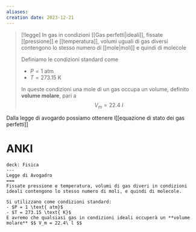 ```yaml
---
aliases: 
creation date: 2023-12-21
---
```


> [!legge]
> In gas in condizioni [[Gas perfetti|ideali]], fissate [[pressione]] e [[temperatura]], volumi uguali di gas diversi contengono lo stesso numero di [[mole|moli]] e quindi di molecole
>
>Definiamo le condizioni standard come
>- $P = 1 \text{ atm}$
>- $T = 273.15 \text{ K}$
>
>In queste condizioni una mole di un gas occupa un volume, definito **volume molare**, pari a
>$$ V_{m} = 22.4\ l $$


Dalla legge di avogardo possiamo ottenere l[[equazione di stato dei gas perfetti]]

# ANKI

```anki
deck: Fisica
---
Legge di Avogadro
===
Fissate pressione e temperatura, volumi di gas diveri in condizioni ideali contengono lo stesso numero di moli, e quindi di molecole.

Si utilizzano come condizioni standard:
- $P = 1 \text{ atm}$
- $T = 273.15 \text{ K}$
E avremo che qualsiasi gas in condizioni ideali occuperà un **volume molare** $$ V_m = 22.4\ l $$

```
